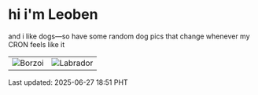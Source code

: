 # hi i'm Leoben

and i like dogs—so have some random dog pics that change whenever my CRON feels like it

|  |  |
|--------|----------|
| ![Borzoi](https://random-dog-vercel.vercel.app/api/random-borzoi?v=1751021464) | ![Labrador](https://random-dog-vercel.vercel.app/api/random-labrador?v=1751021464) |

Last updated: 2025-06-27 18:51 PHT
